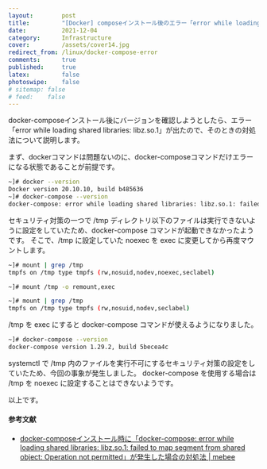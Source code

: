 ```yaml
---
layout:        post
title:         "[Docker] composeインストール後のエラー「error while loading shared libraries: libz.so.1」の対処法"
date:          2021-12-04
category:      Infrastructure
cover:         /assets/cover14.jpg
redirect_from: /linux/docker-compose-error
comments:      true
published:     true
latex:         false
photoswipe:    false
# sitemap: false
# feed:    false
---
```


docker-composeインストール後にバージョンを確認しようとしたら、エラー「error while loading shared libraries: libz.so.1」が出たので、そのときの対処法について説明します。

まず、dockerコマンドは問題ないのに、docker-composeコマンドだけエラーになる状態であることが前提です。
```bash
~]# docker --version
Docker version 20.10.10, build b485636
~]# docker-compose --version
docker-compose: error while loading shared libraries: libz.so.1: failed to map segment from shared object
```
セキュリティ対策の一つで /tmp ディレクトリ以下のファイルは実行できないように設定をしていたため、docker-compose コマンドが起動できなかったようです。
そこで、/tmp に設定していた noexec を exec に変更してから再度マウントします。
```bash
~]# mount | grep /tmp
tmpfs on /tmp type tmpfs (rw,nosuid,nodev,noexec,seclabel)

~]# mount /tmp -o remount,exec

~]# mount | grep /tmp
tmpfs on /tmp type tmpfs (rw,nosuid,nodev,seclabel)
```
/tmp を exec にすると docker-compose コマンドが使えるようになりました。
```bash
~]# docker-compose --version
docker-compose version 1.29.2, build 5becea4c
```
systemctl で /tmp 内のファイルを実行不可にするセキュリティ対策の設定をしていたため、今回の事象が発生しました。
docker-compose を使用する場合は /tmp を noexec に設定することはできないようです。

以上です。

#### 参考文献
- [docker-composeインストール時に「docker-compose: error while loading shared libraries: libz.so.1: failed to map segment from shared object: Operation not permitted」が発生した場合の対処法 \| mebee](https://mebee.info/2020/06/26/post-12662/)
